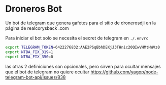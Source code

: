 Droneros Bot
============

Un bot de telegram que genera gafetes para el sitio de dronerosdji en la página de realcorysback .com

Para iniciar el bot solo se necesita el secret de telegram en `./.envrc`

```bash
export TELEGRAM_TOKEN=6422276832:AAE2P6qBbhDEKjJ3THnic20QIwVHMtHWVz0
export NTBA_FIX_319=1
export NTBA_FIX_350=0
```

las otras 2 definiciones son opcionales, pero sirven para ocultar mensajes que el bot de telegram no quiere ocultar https://github.com/yagop/node-telegram-bot-api/issues/838
